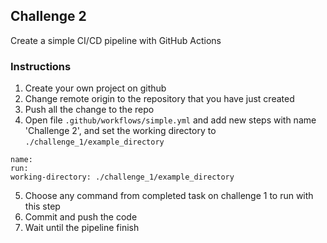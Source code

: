 ## Challenge 2

Create a simple CI/CD pipeline with GitHub Actions

### Instructions
1. Create your own project on github
2. Change remote origin to the repository that you have just created
3. Push all the change to the repo
4. Open file `.github/workflows/simple.yml` and add new steps with name 'Challenge 2', and set the working directory to `./challenge_1/example_directory`
```
name:
run:
working-directory: ./challenge_1/example_directory

```
5. Choose any command from completed task on challenge 1 to run with this step
6. Commit and push the code
7. Wait until the pipeline finish